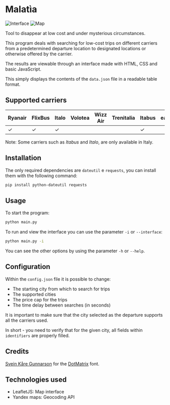 # Malatìa
![Interface](https://i.imgur.com/FtfGzuL.png)
![Map](https://i.imgur.com/H9J8M9f.png)

Tool to disappear at low cost and under mysterious circumstances.

This program deals with searching for low-cost trips on different carriers from a predetermined departure location to designated locations or otherwise offered by the carrier.

The results are viewable through an interface made with HTML, CSS and basic JavaScript. 

This simply displays the contents of the `data.json` file in a readable table format.

## Supported carriers
| Ryanair            | FlixBus            | Italo | Volotea | Wizz Air | Trenitalia | Itabus | easyJet |
|--------------------|--------------------|-------|---------|----------|------------|--------|------|
| ✓ | ✓ | ✓ |         |          |            | ✓ | | |

Note: Some carriers such as _Itabus_ and _Italo_, are only available in Italy.

## Installation
The only required dependencies are `dateutil` e `requests`, you can install them with the following command:
```bash
pip install python-dateutil requests
```

## Usage
To start the program:
```bash
python main.py
````

To run and view the interface you can use the parameter `-i` or `--interface`:
```bash
python main.py -i
````

You can see the other options by using the parameter `-h` or `--help`.

## Configuration
Within the `config.json` file it is possible to change:
- The starting city from which to search for trips
- The supported cities
- The price cap for the trips
- The time delay between searches (in seconds)

It is important to make sure that the city selected as the departure supports all the carriers used. 

In short - you need to verify that for the given city, all fields within `identifiers` are properly filled.

## Credits
[Svein Kåre Gunnarson](https://dionaea.com/) for the [DotMatrix](https://www.dafont.com/dot-matrix.font) font.

## Technologies used
- LeafletJS: Map interface
- Yandex maps: Geocoding API